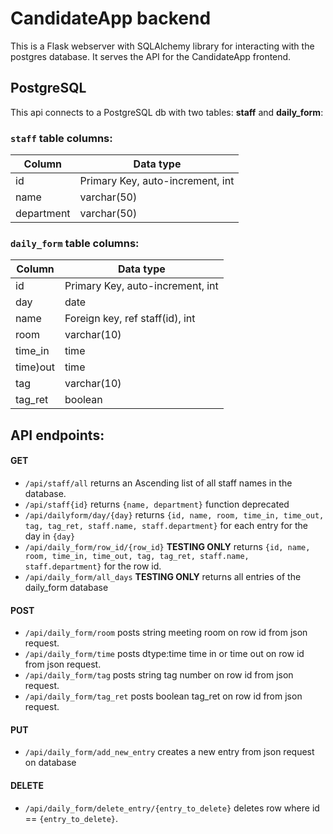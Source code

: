 # CandidateApp backend

This is a Flask webserver with SQLAlchemy library for interacting with the postgres database.  It serves the API for the CandidateApp frontend.

## PostgreSQL

This api connects to a PostgreSQL db with two tables: **staff** and **daily_form**:

### `staff` table columns:

| Column     | Data type                        |
|------------|----------------------------------|
| id         | Primary Key, auto-increment, int |
| name       | varchar(50)                      |
| department | varchar(50)                      |

### `daily_form` table columns:

| Column   | Data type                        |
|----------|----------------------------------|
| id       | Primary Key, auto-increment, int |
| day      | date                             |
| name     | Foreign key, ref staff(id), int  |
| room     | varchar(10)                      |
| time_in  | time                             |
| time)out | time                             |
| tag      | varchar(10)                      |
| tag_ret  | boolean                          |

## API endpoints:

#### GET
- `/api/staff/all` returns an Ascending list of all staff names in the database.
- `/api/staff{id}` returns `{name, department}` function deprecated
- `/api/dailyform/day/{day}` returns `{id, name, room, time_in, time_out, tag, tag_ret, staff.name, staff.department}` for each entry for the day in `{day}`
- `/api/daily_form/row_id/{row_id}` **TESTING ONLY** returns `{id, name, room, time_in, time_out, tag, tag_ret, staff.name, staff.department}` for the row id.
- `/api/daily_form/all_days` **TESTING ONLY** returns all entries of the daily_form database

#### POST

- `/api/daily_form/room` posts string meeting room on row id from json request.
- `/api/daily_form/time` posts dtype:time time in or time out on row id from json request.
- `/api/daily_form/tag`  posts string tag number on row id from json request.
- `/api/daily_form/tag_ret` posts boolean tag_ret on row id from json request.

#### PUT
- `/api/daily_form/add_new_entry` creates a new entry from json request on database

#### DELETE
- `/api/daily_form/delete_entry/{entry_to_delete}` deletes row where id == `{entry_to_delete}`.



